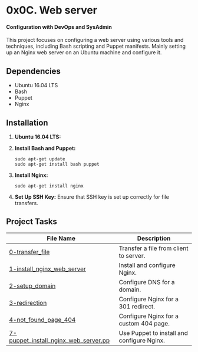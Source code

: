 # 0x0C. Web server
#### Configuration with DevOps and SysAdmin

This project focuses on configuring a web server using various tools and techniques, including Bash scripting and Puppet manifests. Mainly setting up an Nginx web server on an Ubuntu machine and configure it.

## Dependencies

- Ubuntu 16.04 LTS
- Bash
- Puppet
- Nginx

## Installation

1. **Ubuntu 16.04 LTS:** 

2. **Install Bash and Puppet:**
   ```
   sudo apt-get update
   sudo apt-get install bash puppet
   ```
3. **Install Nginx:**
   ```
   sudo apt-get install nginx
   ```
4. **Set Up SSH Key:** Ensure that SSH key is set up correctly for file transfers.


## Project Tasks


| File Name                             | Description                                |
| ------------------------------------- | ------------------------------------------ |
| [0-transfer_file](./0-transfer_file)   | Transfer a file from client to server.     |
| [1-install_nginx_web_server](./1-install_nginx_web_server) | Install and configure Nginx. |
| [2-setup_domain](./2-setup_domain)     | Configure DNS for a domain.               |
| [3-redirection](./3-redirection)       | Configure Nginx for a 301 redirect.        |
| [4-not_found_page_404](./4-not_found_page_404) | Configure Nginx for a custom 404 page. |
| [7-puppet_install_nginx_web_server.pp](./7-puppet_install_nginx_web_server.pp) | Use Puppet to install and configure Nginx. |

